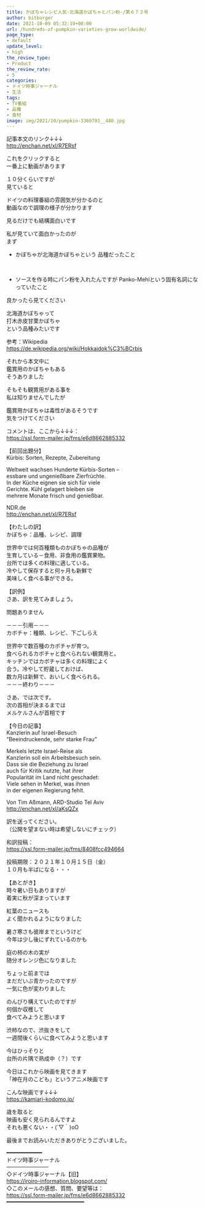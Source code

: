 ```yaml
---
title: かぼちゃレシピ人気-北海道かぼちゃとパン粉-/第６７３号
author: bitburger
date: 2021-10-09 05:32:19+00:00
url: /hundreds-of-pumpkin-varieties-grow-worldwide/
page_type:
- default
update_level:
- high
the_review_type:
- Product
the_review_rate:
- 5
categories:
- ドイツ時事ジャーナル
- 生活
tags:
- TV番組
- 品種
- 食材
image: img/2021/10/pumpkin-3360793__480.jpg
---
```

記事本文のリンク↓↓↓  
<http://enchan.net/xl/R7ERsf>  
  
これをクリックすると  
一番上に動画があります  
  
１０分くらいですが  
見ていると  
  
ドイツの料理番組の雰囲気が分かるのと  
動画なので調理の様子が分かります  
  
見るだけでも結構面白いです  
  
私が見ていて面白かったのが  
まず  
  


<li style="list-style-type: none;">
  <ul>
    <li>
      かぼちゃが北海道かぼちゃという 品種だったこと
    </li>
  </ul>
</li>

&nbsp;

<li style="list-style-type: none;">
  <ul>
    <li>
      ソースを作る時にパン粉を入れたんですが Panko-Mehlという固有名詞になっていたこと
    </li>
  </ul>
</li>

  
  
  
  
良かったら見てください  
  
北海道かぼちゃって  
打木赤皮甘栗かぼちゃ  
という品種みたいです  
  
参考：Wikipedia  
<https://de.wikipedia.org/wiki/Hokkaidok%C3%BCrbis>  
  
それから本文中に  
鑑賞用のかぼちゃもある  
そうありました  
  
そもそも観賞用がある事を  
私は知りませんでしたが  
  
鑑賞用かぼちゃは毒性があるそうです  
気をつけてください  
  
  
コメントは、ここから↓↓↓：  
<https://ssl.form-mailer.jp/fms/e6d8662885332>  
  
【前回出題分】  
Kürbis: Sorten, Rezepte, Zubereitung  
  
Weltweit wachsen Hunderte Kürbis-Sorten &#8211;  
essbare und ungenießbare Zierfrüchte.  
In der Küche eignen sie sich für viele  
Gerichte. Kühl gelagert bleiben sie  
mehrere Monate frisch und genießbar.  
  
NDR.de  
<http://enchan.net/xl/R7ERsf>  
  
  
【わたしの訳】  
かぼちゃ：品種、レシピ、調理  
  
世界中では何百種類ものかぼちゃの品種が  
生育している－食用、非食用の鑑賞果物。  
台所では多くの料理に適している。  
冷やして保存すると何ヶ月も新鮮で  
美味しく食べる事ができる。  
  
  
【訳例】  
さあ、訳を見てみましょう。  
  
問題ありません  
  
－－－引用－－－  
カボチャ：種類、レシピ、下ごしらえ  
  
世界中で数百種のカボチャが育つ。  
食べられるカボチャと食べられない観賞用と。  
キッチンではカボチャは多くの料理によく  
合う。冷やして貯蔵しておけば、  
数カ月は新鮮で、おいしく食べられる。  
－－－終わり－－－  
  
  
さあ、では次です。  
次の首相が決まるまでは  
メルケルさんが首相です  
  
【今日の記事】  
Kanzlerin auf Israel-Besuch  
&#8220;Beeindruckende, sehr starke Frau&#8221;  
  
Merkels letzte Israel-Reise als  
Kanzlerin soll ein Arbeitsbesuch sein.  
Dass sie die Beziehung zu Israel  
auch für Kritik nutzte, hat ihrer  
Popularität im Land nicht geschadet:  
Viele sehen in Merkel, was ihnen  
in der eigenen Regierung fehlt.  
  
Von Tim Aßmann, ARD-Studio Tel Aviv  
<http://enchan.net/xl/aKsQZx>  
  
訳を送ってください。  
（公開を望まない時は希望しないにチェック）  
  
和訳投稿：  
 <https://ssl.form-mailer.jp/fms/8408fcc494664>  
  
投稿期限：２０２１年１０月１５日（金）  
１０月も半ばになる・・・  
  
【あとがき】  
時々暑い日もありますが  
着実に秋が深まっています  
  
紅葉のニュースも  
よく聞かれるようになりました  
  
暑さ寒さも彼岸までというけど  
今年は少し後にずれているのかも  
  
庭の柿の木の実が  
随分オレンジ色になりました  
  
ちょっと前までは  
まだだいぶ青かったのですが  
一気に色が変わりました  
  
のんびり構えていたのですが  
何個か収穫して  
食べてみようと思います  
  
渋柿なので、渋抜きをして  
一週間後くらいに食べてみようと思います  
  
今はひっそりと  
台所の片隅で熟成中（？）です  
  
今日はこれから映画を見てきます  
「神在月のこども」というアニメ映画です  
  
こんな映画です↓↓↓  
<https://kamiari-kodomo.jp/>  
  
歳を取ると  
映画も安く見られるんですよ  
それも悪くない・・(´▽｀)oO  
  
  
最後までお読みいただきありがとうございました。  
  
━━━━━━━━━━━  
ドイツ時事ジャーナル  
───────────  
◇ドイツ時事ジャーナル【旧】  
<https://iroiro-information.blogspot.com/>  
◇このメールの感想、質問、要望等は：  
<https://ssl.form-mailer.jp/fms/e6d8662885332>  
━━━━━━━━━━━━━━━━━━━━━━━━